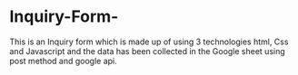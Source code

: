 # Inquiry-Form-
This is an Inquiry form which is made up of using 3 technologies html, Css and Javascript and the data has been collected in the Google sheet using post method and google api.
